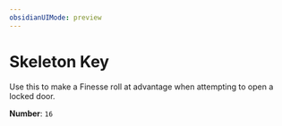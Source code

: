 ```yaml
---
obsidianUIMode: preview
---
```

# Skeleton Key

Use this to make a Finesse roll at advantage when attempting to open a locked door.

**Number**: `16`
